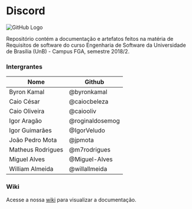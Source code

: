 # Discord

![GitHub Logo](https://cdn-images-1.medium.com/max/1600/1*SaiH11mrQkn0HfKlDqPC-Q.png)


Repositório contém a documentação e artefatos feitos na matéria de Requisitos de software do curso Engenharia de Software da Universidade de Brasília (UnB) - Campus FGA, semestre 2018/2.

### Intergrantes

| Nome| Github  |
|--|--|
| Byron Kamal | @byronkamal |
| Caio César | @caiocbeleza |
| Caio Oliveira | @caiooliv |
| Igor Aragão | @roginaldosemog |
| Igor Guimarães | @IgorVeludo |
| João Pedro Mota | @jpmota |
| Matheus Rodrigues | @m7rodrigues |
| Miguel Alves | @Miguel-Alves |
| William Almeida | @willallmeida |

### Wiki
Acesse a nossa [wiki](https://github.com/Discord-Requisitos-2018-2/discord/wiki) para visualizar a documentação.
